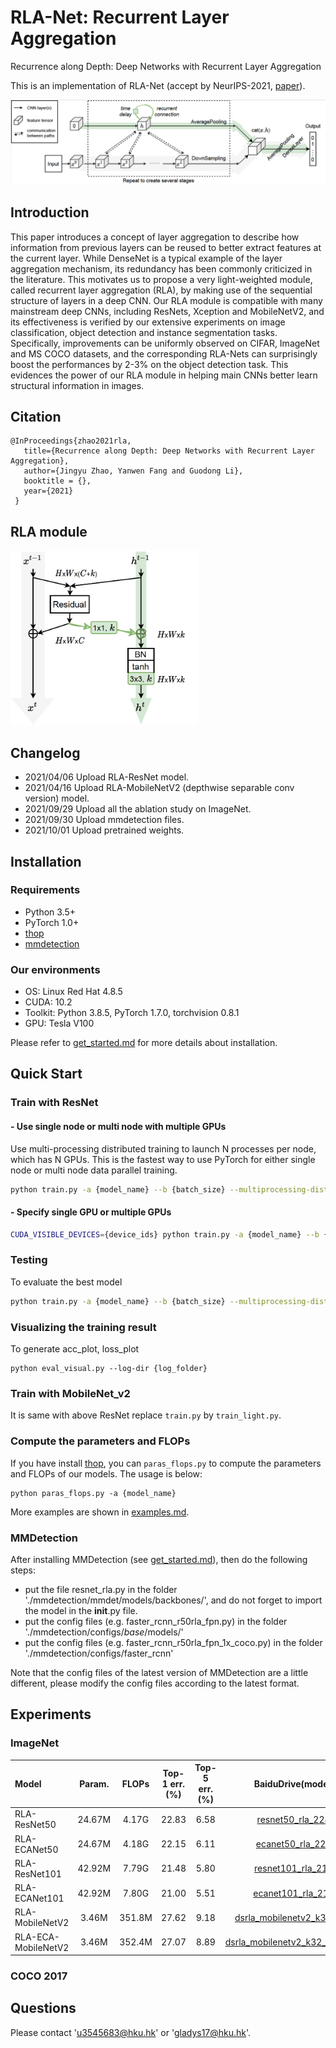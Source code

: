 # RLA-Net: Recurrent Layer Aggregation

Recurrence along Depth: Deep Networks with Recurrent Layer Aggregation

This is an implementation of RLA-Net (accept by NeurIPS-2021, [paper](url)).

![RLANet](figures/rlanet.png)

## Introduction
This paper introduces a concept of layer aggregation to describe how information from previous layers can be reused to better extract features at the current layer. 
While DenseNet is a typical example of the layer aggregation mechanism, its redundancy has been commonly criticized in the literature. 
This motivates us to propose a very light-weighted module, called recurrent layer aggregation (RLA), by making use of the sequential structure of layers in a deep CNN. 
Our RLA module is compatible with many mainstream deep CNNs, including ResNets, Xception and MobileNetV2, and its effectiveness is verified by our extensive experiments on image classification, object detection and instance segmentation tasks. 
Specifically, improvements can be uniformly observed on CIFAR, ImageNet and MS COCO datasets, and the corresponding RLA-Nets can surprisingly boost the performances by 2-3\% on the object detection task. 
This evidences the power of our RLA module in helping main CNNs better learn structural information in images.

## Citation

    @InProceedings{zhao2021rla,
       title={Recurrence along Depth: Deep Networks with Recurrent Layer Aggregation},
       author={Jingyu Zhao, Yanwen Fang and Guodong Li},
       booktitle = {},
       year={2021}
     }

## RLA module

<img src="figures/rla_module.png" width="300" alt="RLA_module"/><br/>


## Changelog

- 2021/04/06 Upload RLA-ResNet model.
- 2021/04/16 Upload RLA-MobileNetV2 (depthwise separable conv version) model.
- 2021/09/29 Upload all the ablation study on ImageNet.
- 2021/09/30 Upload mmdetection files.
- 2021/10/01 Upload pretrained weights.

## Installation

### Requirements

- Python 3.5+
- PyTorch 1.0+
- [thop](https://github.com/Lyken17/pytorch-OpCounter)
- [mmdetection](https://github.com/open-mmlab/mmdetection)

### Our environments

- OS: Linux Red Hat 4.8.5
- CUDA: 10.2
- Toolkit: Python 3.8.5, PyTorch 1.7.0, torchvision 0.8.1
- GPU: Tesla V100

Please refer to [get_started.md](docs/get_started.md) for more details about installation.


## Quick Start

### Train with ResNet

#### - Use single node or multi node with multiple GPUs

Use multi-processing distributed training to launch N processes per node, which has N GPUs. This is the fastest way to use PyTorch for either single node or multi node data parallel training.

  ```bash
  python train.py -a {model_name} --b {batch_size} --multiprocessing-distributed --world-size 1 --rank 0 {imagenet-folder with train and val folders}
  ```

#### - Specify single GPU or multiple GPUs

  ```bash
  CUDA_VISIBLE_DEVICES={device_ids} python train.py -a {model_name} --b {batch_size} --multiprocessing-distributed --world-size 1 --rank 0 {imagenet-folder with train and val folders}
  ```

### Testing

To evaluate the best model

  ```bash
  python train.py -a {model_name} --b {batch_size} --multiprocessing-distributed --world-size 1 --rank 0 --resume {path to the best model} -e {imagenet-folder with train and val folders}
  ```

### Visualizing the training result

To generate acc_plot, loss_plot
  ```
  python eval_visual.py --log-dir {log_folder}
  ```
  
### Train with MobileNet_v2

It is same with above ResNet replace `train.py` by `train_light.py`.


### Compute the parameters and FLOPs

If you have install [thop](https://github.com/Lyken17/pytorch-OpCounter), you can `paras_flops.py` to compute the parameters and FLOPs of our models. The usage is below:
```
python paras_flops.py -a {model_name}
```

More examples are shown in [examples.md](docs/examples.md).

### MMDetection

After installing MMDetection (see [get_started.md](docs/get_started.md)), then do the following steps:

- put the file resnet_rla.py in the folder './mmdetection/mmdet/models/backbones/', and do not forget to import the model in the __init__.py file.
- put the config files (e.g. faster_rcnn_r50rla_fpn.py) in the folder './mmdetection/configs/_base_/models/'
- put the config files (e.g. faster_rcnn_r50rla_fpn_1x_coco.py) in the folder './mmdetection/configs/faster_rcnn'

Note that the config files of the latest version of MMDetection are a little different, please modify the config files according to the latest format.



## Experiments

### ImageNet
|Model|Param.|FLOPs|Top-1 err.(%)|Top-5 err.(%)|BaiduDrive(models)|Extract code|GoogleDrive|
|:--- |:----:|:---:|:------:|:------:|:----------------:|:----------:|:---------:|
|RLA-ResNet50|24.67M|4.17G|22.83|6.58|[resnet50_rla_2283](https://pan.baidu.com/s/1GrNxNariVpb9S5EUFW1eng)|5lf1|[resnet50_rla_2283](https://drive.google.com/file/d/1cetP1SdOiwznLxlBUaHG8Q8c4RIwToWW/view?usp=sharing)|
|RLA-ECANet50|24.67M|4.18G|22.15|6.11|[ecanet50_rla_2215](https://pan.baidu.com/s/1B5wVN4s_WVVq8nGiiOVncA)|xrfo|[ecanet50_rla_2215](https://drive.google.com/file/d/173qoDPGe2q5l7CKVm54-_xJtg3_UFRR-/view?usp=sharing)|
|RLA-ResNet101|42.92M|7.79G|21.48|5.80|[resnet101_rla_2148](https://pan.baidu.com/s/1sZQlAU4ksIjnOUg4iSSO-Q)|zrv5|[resnet101_rla_2148](https://drive.google.com/file/d/1V9Iv0KbN1O92ll8rcf45kLkD9EOA9VCE/view?usp=sharing)|
|RLA-ECANet101|42.92M|7.80G|21.00|5.51|[ecanet101_rla_2100](https://pan.baidu.com/s/1ILfQ8pK1WdnAxSWb5X88PQ)|vhpy|[ecanet101_rla_2100](https://drive.google.com/file/d/1QMR_yf0RYugpJosCSo0uNRBmfl2e7cGa/view?usp=sharing)|
|RLA-MobileNetV2|3.46M|351.8M|27.62|9.18|[dsrla_mobilenetv2_k32_2762](https://pan.baidu.com/s/135Id3juTsj0IAo0jSKooxw)|g1pm|[dsrla_mobilenetv2_k32_2762](https://drive.google.com/file/d/1yg9hsACBHZFT5R8s95igJTyaQ5iYKklV/view?usp=sharing)|
|RLA-ECA-MobileNetV2|3.46M|352.4M|27.07|8.89|[dsrla_mobilenetv2_k32_eca_2707](https://pan.baidu.com/s/1YVN5Qze51HI9D6nNEb7iPA)|9orl|[dsrla_mobilenetv2_k32_eca_2707](https://drive.google.com/file/d/1JdEkJg9_IOnJsHWKVPQ-4YHBVabiNJXD/view?usp=sharing)|



### COCO 2017


## Questions

Please contact 'u3545683@hku.hk' or 'gladys17@hku.hk'.

